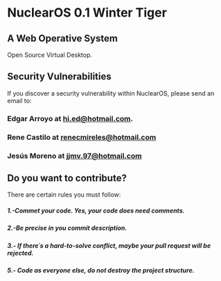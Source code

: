 # NuclearOS 0.1 Winter Tiger 

## A Web Operative System

Open Source Virtual Desktop.

## Security Vulnerabilities

If you discover a security vulnerability within NuclearOS, please send an email to:
### Edgar Arroyo at hi.ed@hotmail.com. 
### Rene Castilo at renecmireles@hotmail.com
### Jesús Moreno at jjmv.97@hotmail.com

## Do you want to contribute?
There are certain rules you must follow:

##### 1.-Commet your code. Yes, your code does need comments.
##### 2.-Be precise in you commit description.
##### 3.- If there´s a hard-to-solve conflict, maybe your pull request will be rejected.
##### 5.- Code as everyone else, do not destroy the project structure.
